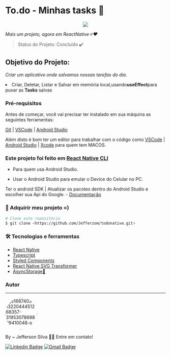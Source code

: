 # To.do - Minhas tasks 📝
<p align="center"><img align="center" src="https://i.imgur.com/vRqmHvYm.png?1"/></p>
<i>Mais um projeto, agora em ReactNative⚛️♥</i>

> Status do Projeto: Concluído :heavy_check_mark:

## Objetivo do Projeto:
<i>Criar um aplicativo onde salvamos nossas tarefas do dia.</i>
<li>Criar, Deletar, Listar e Salvar em memória local,usando<strong>useEffect</strong>para puxar as <strong>Tasks</strong> salvas </li>

### Pré-requisitos

Antes de começar, você vai precisar ter instalado em sua máquina as seguintes ferramentas:

[Git](https://git-scm.com) |
[VSCode](https://code.visualstudio.com/) |
[Android Studio](https://developer.android.com/studio?hl=pt) 

Além disto é bom ter um editor para trabalhar com o código como [VSCode](https://code.visualstudio.com/) | [Android Studio](https://developer.android.com/studio?hl=pt) | [Xcode]() para quem tem MACOS.

### Este projeto foi feito em [React Native CLI](https://reactnative.dev/docs/environment-setup)

- Para quem usa Android Studio.

- Usar o Android Studio para emular o Device do Celular no PC.

Ter o android SDK | Atualizar os pacotes dentro do Android Studio e escolher sua Api do Google. - [Documentação](https://developer.android.com/studio?hl=pt)

### 🎲 Adquirir meu projeto =)

```bash
# Clone este repositório
$ git clone <https://github.com/Jefferzom/todonative.git>

```

### 🛠 Tecnologias e ferramentas

<ul>
  <li><a href="https://reactnative.dev/">React Native</a></li>
  <li><a href="https://www.typescriptlang.org/">Typescript</a></li>
  <li><a href="https://styled-components.com/">Styled Components</a></li>
  <li><a href="https://github.com/kristerkari/react-native-svg-transformer">React Native SVG Transformer</a></li>
  <li><a href="https://reactnative.dev/docs/asyncstorage">AsyncStorage🚧</a></li>
</ul>

### Autor
---

<a href="https://ibb.co/MVB6s6q"><img style="border-radius: 50%;" src="https://i.ibb.co/vPXYHY2/51687403-1322044451268357-3195307869809410048-o.jpg" alt="51687403-1322044451268357-3195307869809410048-o" width="100px;" ></a>

By ~ Jefferson Silva 👋🏽 Entre em contato!

[![Linkedin Badge](https://img.shields.io/badge/-Jeffersom-blue?style=flat-square&logo=Linkedin&logoColor=white&link=https://www.linkedin.com/in/jefferzom-odelot/)](https://www.linkedin.com/in/jefferzom-odelot/) 
[![Gmail Badge](https://img.shields.io/badge/-jeffsilvadev@gmail.com-c14438?style=flat-square&logo=Gmail&logoColor=white&link=mailto:jeffsilvadev@gmail.com)](mailto:jeffsilvadev@gmail.com)
